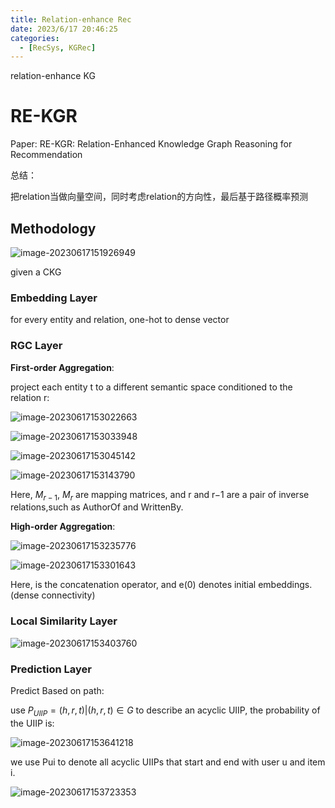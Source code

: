 ```yaml
---
title: Relation-enhance Rec
date: 2023/6/17 20:46:25
categories:
  - [RecSys, KGRec]
---
```


relation-enhance KG

<!-- more -->

# RE-KGR

Paper: RE-KGR: Relation-Enhanced Knowledge Graph Reasoning for Recommendation

总结：

把relation当做向量空间，同时考虑relation的方向性，最后基于路径概率预测

## Methodology

![image-20230617151926949](https://ayimd-pic.oss-cn-guangzhou.aliyuncs.com/image-20230617151926949.png)

given a CKG

### Embedding Layer

for every entity and relation, one-hot to dense vector

### RGC Layer

**First-order Aggregation**:

project each entity t to a different semantic space conditioned
to the relation r:

![image-20230617153022663](https://ayimd-pic.oss-cn-guangzhou.aliyuncs.com/image-20230617153022663.png)

![image-20230617153033948](https://ayimd-pic.oss-cn-guangzhou.aliyuncs.com/image-20230617153033948.png)

![image-20230617153045142](https://ayimd-pic.oss-cn-guangzhou.aliyuncs.com/image-20230617153045142.png)

![image-20230617153143790](https://ayimd-pic.oss-cn-guangzhou.aliyuncs.com/image-20230617153143790.png)

Here, $M_{r−1}$, $M_r$ are mapping matrices, and r and r−1 are a pair of inverse relations,such as AuthorOf and WrittenBy.

**High-order Aggregation**:

![image-20230617153235776](https://ayimd-pic.oss-cn-guangzhou.aliyuncs.com/image-20230617153235776.png)

![image-20230617153301643](https://ayimd-pic.oss-cn-guangzhou.aliyuncs.com/image-20230617153301643.png)

Here,  is the concatenation operator, and e(0) denotes initial embeddings.(dense connectivity)

### Local Similarity Layer

![image-20230617153403760](https://ayimd-pic.oss-cn-guangzhou.aliyuncs.com/image-20230617153403760.png)

### Prediction Layer

Predict Based on path:

use $P_{UIIP}={(h,r,t)|(h,r,t)\in G}$ to describe an acyclic UIIP, the probability of the UIIP is:

![image-20230617153641218](https://ayimd-pic.oss-cn-guangzhou.aliyuncs.com/image-20230617153641218.png)

we use Pui to denote all acyclic UIIPs that start and end with user u and item i.

![image-20230617153723353](https://ayimd-pic.oss-cn-guangzhou.aliyuncs.com/image-20230617153723353.png)